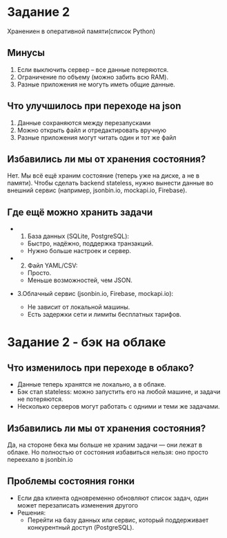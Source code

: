 # Задание 2

Хранениен в оперативной памяти(список Python)

## Минусы

1. Если выключить сервер – все данные потеряются.
2. Ограничение по объему (можно забить всю RAM).
3. Разные приложения не могуть иметь общие данные.

## Что улучшилось при переходе на json

1. Данные сохраняются между перезапусками
2. Можно открыть файл и отредактировать вручную
3. Разные приложения могут читать один и тот же файл

## Избавились ли мы от хранения состояния?

Нет. Мы всё ещё храним состояние (теперь уже на диске, а не в памяти).
Чтобы сделать backend stateless, нужно вынести данные во внешний сервис (например, jsonbin.io, mockapi.io, Firebase).

## Где ещё можно хранить задачи

- 1. База данных (SQLite, PostgreSQL):
  + Быстро, надёжно, поддержка транзакций.
  - Нужно больше настроек и сервер.

- 2. Файл YAML/CSV:
  + Просто.
  - Меньше возможностей, чем JSON.

- 3.Облачный сервис (jsonbin.io, Firebase, mockapi.io):
  + Не зависит от локальной машины.
  - Есть задержки сети и лимиты бесплатных тарифов.


# Задание 2 - бэк на облаке
## Что изменилось при переходе в облако?
- Данные теперь хранятся не локально, а в облаке.
- Бэк стал stateless: можно запустить его на любой машине, и задачи не потеряются.
- Несколько серверов могут работать с одними и теми же задачами.

## Избавились ли мы от хранения состояния?
Да, на стороне бека мы больше не храним задачи — они лежат в облаке.
Но полностью от состояния избавиться нельзя: оно просто переехало в jsonbin.io

## Проблемы состояния гонки
- Если два клиента одновременно обновляют список задач, один может перезаписать изменения другого
- Решения:
  - Перейти на базу данных или сервис, который поддерживает конкурентный доступ (PostgreSQL).
